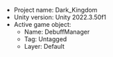 <!-- UNITY CODE ASSIST INSTRUCTIONS START -->
- Project name: Dark_Kingdom
- Unity version: Unity 2022.3.50f1
- Active game object:
  - Name: DebuffManager
  - Tag: Untagged
  - Layer: Default
<!-- UNITY CODE ASSIST INSTRUCTIONS END -->